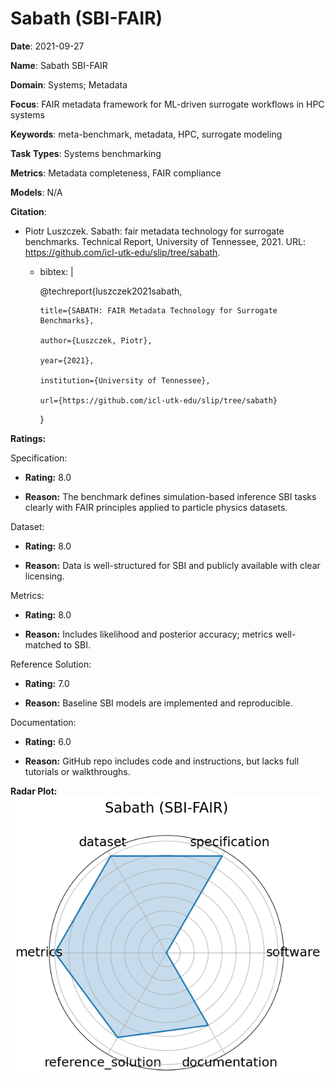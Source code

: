 # Sabath (SBI-FAIR)


**Date**: 2021-09-27


**Name**: Sabath  SBI-FAIR 


**Domain**: Systems; Metadata


**Focus**: FAIR metadata framework for ML-driven surrogate workflows in HPC systems


**Keywords**: meta-benchmark, metadata, HPC, surrogate modeling


**Task Types**: Systems benchmarking


**Metrics**: Metadata completeness, FAIR compliance


**Models**: N/A


**Citation**:


- Piotr Luszczek. Sabath: fair metadata technology for surrogate benchmarks. Technical Report, University of Tennessee, 2021. URL: https://github.com/icl-utk-edu/slip/tree/sabath.

  - bibtex: |

      @techreport{luszczek2021sabath,

        title={SABATH: FAIR Metadata Technology for Surrogate Benchmarks},

        author={Luszczek, Piotr},

        year={2021},

        institution={University of Tennessee},

        url={https://github.com/icl-utk-edu/slip/tree/sabath}

      }



**Ratings:**


Specification:


  - **Rating:** 8.0


  - **Reason:** The benchmark defines simulation-based inference  SBI  tasks clearly with FAIR principles applied to particle physics datasets.


Dataset:


  - **Rating:** 8.0


  - **Reason:** Data is well-structured for SBI and publicly available with clear licensing.


Metrics:


  - **Rating:** 8.0


  - **Reason:** Includes likelihood and posterior accuracy; metrics well-matched to SBI.


Reference Solution:


  - **Rating:** 7.0


  - **Reason:** Baseline SBI models are implemented and reproducible.


Documentation:


  - **Rating:** 6.0


  - **Reason:** GitHub repo includes code and instructions, but lacks full tutorials or walkthroughs.


**Radar Plot:**
 ![Sabath Sbi-Fair radar plot](../../tex/images/sabath_sbi-fair_radar.png)